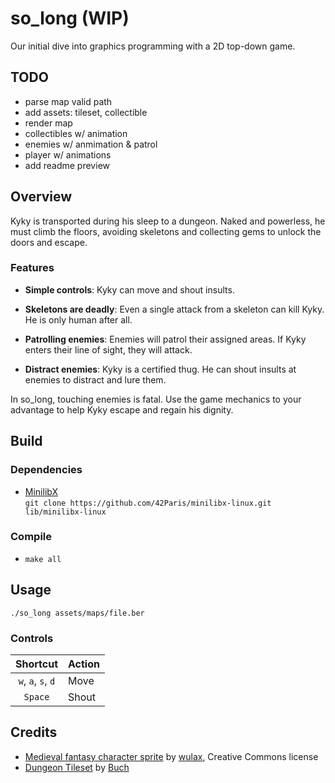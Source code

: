 # so_long (WIP)

Our initial dive into graphics programming with a 2D top-down game.

## TODO
- parse map valid path
- add assets: tileset, collectible
- render map
- collectibles w/ animation
- enemies w/ anmimation & patrol
- player w/ animations
- add readme preview

## Overview

Kyky is transported during his sleep to a dungeon. Naked and powerless, he must climb the floors, avoiding skeletons and collecting gems to unlock the doors and escape.

### Features
- **Simple controls**: Kyky can move and shout insults.

- **Skeletons are deadly**: Even a single attack from a skeleton can kill Kyky. He is only human after all.

- **Patrolling enemies**: Enemies will patrol their assigned areas. If Kyky enters their line of sight, they will attack.

- **Distract enemies**: Kyky is a certified thug. He can shout insults at enemies to distract and lure them.

In so_long, touching enemies is fatal. Use the game mechanics to your advantage to help Kyky escape and regain his dignity.

## Build

### Dependencies

- [MinilibX](https://github.com/42Paris/minilibx-linux)  
`git clone https://github.com/42Paris/minilibx-linux.git lib/minilibx-linux`

### Compile

- `make all`

## Usage

`./so_long assets/maps/file.ber`

### Controls

Shortcut | Action
:---: | ---
`w`, `a`, `s`, `d` | Move
`Space` | Shout

## Credits

- [Medieval fantasy character sprite](https://opengameart.org/content/lpc-medieval-fantasy-character-sprites) by [wulax](https://opengameart.org/users/wulax), Creative Commons license
- [Dungeon Tileset](https://opengameart.org/content/dungeon-tileset) by [Buch](https://opengameart.org/users/buch)